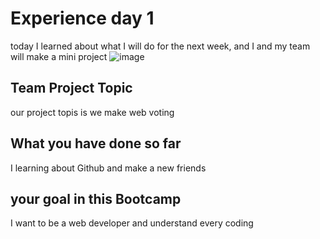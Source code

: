 # Experience day 1

today I learned about what I will do for the next week, and I and my team will make a mini project
![image](https://user-images.githubusercontent.com/116019530/196231770-2772775a-0e26-433f-b95d-16c166a238c1.png)

## Team Project Topic

our project topis is we make web voting

## What you have done so far

I learning about Github and make a new friends

## your goal in this Bootcamp

I want to be a web developer and understand every coding
